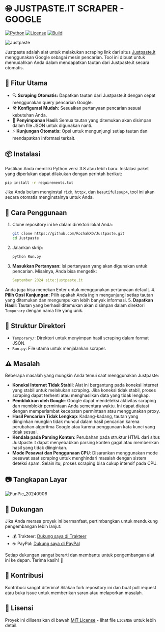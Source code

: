 # 🌐 JUSTPASTE.IT SCRAPER - GOOGLE

[![Python](https://img.shields.io/badge/Python-3.8+-blue.svg)](https://www.python.org/downloads/release/python-380/)
[![License](https://img.shields.io/badge/License-MIT-yellow.svg)](https://opensource.org/licenses/MIT)
[![Build](https://img.shields.io/badge/Build-Passing-green.svg)](https://github.com/RozhakXD/Justpaste)

![Justpaste](https://github.com/user-attachments/assets/7ec54619-14da-4e40-8b32-d2a032c6052f)

Justpaste adalah alat untuk melakukan scraping link dari situs [Justpaste.it](https://justpaste.it/) menggunakan Google sebagai mesin pencarian. Tool ini dibuat untuk memudahkan Anda dalam mendapatkan tautan dari Justpaste.it secara otomatis.

## 🚀 Fitur Utama
- 🔍 **Scraping Otomatis:** Dapatkan tautan dari Justpaste.it dengan cepat menggunakan query pencarian Google.
- 🛠️ **Konfigurasi Mudah:** Sesuaikan pertanyaan pencarian sesuai kebutuhan Anda.
- 📂 **Penyimpanan Hasil:** Semua tautan yang ditemukan akan disimpan dalam file JSON untuk digunakan nanti.
- ⚡ **Kunjungan Otomatis:** Opsi untuk mengunjungi setiap tautan dan mendapatkan informasi terkait.

## 📦 Instalasi
Pastikan Anda memiliki Python versi 3.8 atau lebih baru. Instalasi paket yang diperlukan dapat dilakukan dengan perintah berikut:

```bash
pip install -r requirements.txt
```

Jika Anda belum menginstal `rich`, `httpx`, dan `beautifulsoup4`, tool ini akan secara otomatis menginstalnya untuk Anda.

## 📝 Cara Penggunaan
1. Clone repository ini ke dalam direktori lokal Anda:
    ```bash
    git clone https://github.com/RozhakXD/Justpaste.git
    cd Justpaste
    ```
2. Jalankan skrip:
    ```bash
    python Run.py
    ```
3. **Masukkan Pertanyaan**: Isi pertanyaan yang akan digunakan untuk pencarian. Misalnya, Anda bisa mengetik:
    ```yaml
    September 2024 site:justpaste.it
    ```
Anda juga bisa menekan Enter untuk menggunakan pertanyaan default.
4. **Pilih Opsi Kunjungan**: Pilih apakah Anda ingin mengunjungi setiap tautan yang ditemukan dan mengumpulkan lebih banyak informasi.
5. **Dapatkan Hasil**: Tautan yang berhasil ditemukan akan disimpan dalam direktori `Temporary` dengan nama file yang unik.

## 📂 Struktur Direktori
- `Temporary/`: Direktori untuk menyimpan hasil scraping dalam format JSON.
- `Run.py`: File utama untuk menjalankan scraper.

## ⚠️ Masalah
Beberapa masalah yang mungkin Anda temui saat menggunakan Justpaste:

- **Koneksi Internet Tidak Stabil**: Alat ini bergantung pada koneksi internet yang stabil untuk melakukan scraping. Jika koneksi tidak stabil, proses scraping dapat terhenti atau menghasilkan data yang tidak lengkap.
- **Pemblokiran oleh Google**: Google dapat mendeteksi aktivitas scraping dan memblokir permintaan Anda sementara waktu. Ini dapat diatasi dengan memperlambat kecepatan permintaan atau menggunakan proxy.
- **Hasil Pencarian Tidak Lengkap**: Kadang-kadang, tautan yang diinginkan mungkin tidak muncul dalam hasil pencarian karena perubahan algoritma Google atau karena penggunaan kata kunci yang tidak sesuai.
- **Kendala pada Parsing Konten**: Perubahan pada struktur HTML dari situs Justpaste.it dapat menyebabkan parsing konten gagal atau memberikan hasil yang tidak diinginkan.
- **Mode Pesawat dan Penggunaan CPU**: Disarankan menggunakan mode pesawat saat scraping untuk menghindari masalah dengan sistem deteksi spam. Selain itu, proses scraping bisa cukup intensif pada CPU.

## 📷 Tangkapan Layar
![FunPic_20240906](https://github.com/user-attachments/assets/e976ebcf-61a9-4ec9-94de-06e2ec6479fc)

## 💬 Dukungan
Jika Anda merasa proyek ini bermanfaat, pertimbangkan untuk mendukung pengembangan lebih lanjut:

- 💰 Trakteer: [Dukung saya di Trakteer](https://trakteer.id/rozhak_official/tip)
- ☕ PayPal: [Dukung saya di PayPal](https://paypal.me/rozhak9)

Setiap dukungan sangat berarti dan membantu untuk pengembangan alat ini ke depan. Terima kasih! 🙏

## 🙌 Kontribusi
Kontribusi sangat diterima! Silakan fork repository ini dan buat pull request atau buka issue untuk memberikan saran atau melaporkan masalah.

## 📜 Lisensi
Proyek ini dilisensikan di bawah [MIT License](https://github.com/RozhakXD/Justpaste?tab=MIT-1-ov-file) - lihat file `LICENSE` untuk lebih detail.
